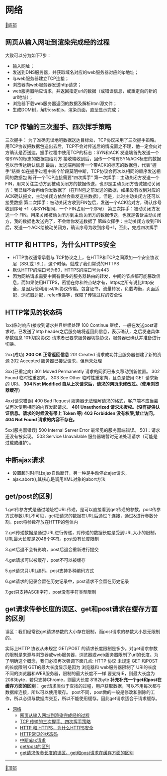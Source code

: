 # 网络

[🔻底部](#bottom) <a id="top"></a>

## 网页从输入网址到渲染完成经的过程

大致可以分为如下7步：

- 输入网址；
- 发送到DNS服务器，并获取域名对应的web服务器对应的ip地址；
- 与web服务器建立TCP连接；
- 浏览器向web服务器发送http请求；
- web服务器响应请求，并返回指定url的数据（或错误信息，或重定向的新的url地址）；
- 浏览器下载web服务器返回的数据及解析html源文件；
- 生成DOM树，解析css和js，渲染页面，直至显示完成；

## TCP 传输的三次握手、四次挥手策略

三次握手：
  为了准确无误地吧数据送达目标处，TCP协议采用了三次握手策略。用TCP协议把数据包送出去后，TCP不会对传送后的情况置之不理，他一定会向对方确认是否送达，握手过程中使用TCP的标志：SYN和ACK
  发送端首先发送一个带SYN的标志的数据包给对方
  接收端收到后，回传一个带有SYN/ACK标志的数据包以示传达确认信息
  最后，发送端再回传一个带ACK的标志的数据包，代表“握手”结束
  如在握手过程中某个阶段莫明中断，TCP协议会再次以相同的顺序发送相同的数据包
断开一个TCP连接需要“四次挥手”
  第一次挥手：主动关闭方发送一个FIN，用来关注主动方到被动关闭方的数据传送，也即是主动关闭方告诫被动关闭方：我已经不会再给你发数据了（在FIN包之前发送的数据，如果没有收到对应的ACK确认报文，主动关闭方依然会重发这些数据）。但是，此时主动关闭方还可以接受数据
  第二次挥手：被动关闭方收到FIN包后，发送一个ACK给对方，确认序号收到序号 +1（与SYN相同，一个 FIN占用一个序号）
  第三次挥手：被动关闭方发送一个 FIN。用来关闭被动关闭方到主动关闭方的数据传送，也就是告诉主动关闭方，我的数据也发送完了，不会给你发送数据了
  第四次挥手：主动关闭方收到FIN后，发送一个ACK给被动关闭方，确认序号为收到序号+1，至此，完成四次挥手

## HTTP 和 HTTPS，为什么HTTPS安全

- HTTP协议通常承载与 TCP协议之上，在HTTP和TCP之间添加一个安全协议层（SSL或TSL），这个时候，就成了我们常说的HTTPS
- 默认HTTP的端口号为80，HTTPS的端口号为443
- 因为网络请求需要中间有很多的服务器路由的转发，中间的节点都可能篡改信息，而如果使用HTTPS，密钥在你和终点站才有，https之所有说比http安全，是因为他利用ssl/tls协议传输。包含证书，流量转发，负载均衡，页面适配，浏览器适配，refer传递等，保障了传输过程的安全性

## HTTP常见的状态码

1xx(临时响应)接收到请求并且继续处理
  100 Continue 继续，一般在发送post请求时，已发送了http header之后服务端将返回此信息，表示确认，之后发送具体参数信息
  101(切换协议) 请求者已要求服务器切换协议，服务器已确认并准备进行切换。

2xx(成功)
  **200 OK 正常返回信息**
  201 Created 请求成功并且服务器创建了新的资源
  202 Accepted 服务器已接受请求，但尚未处理

3xx(已重定向)
  301 Moved Permanently 请求的网页已永久移动到新位置。
  302 Found 临时性重定向。
  303 See Other 临时性重定向，且总是使用 GET 请求新的 URI。
  **304 Not Modified 自从上次请求后，请求的网页未修改过。(使用浏览器缓存)**

4xx(请求错误)
  400 Bad Request 服务器无法理解请求的格式，客户端不应当尝试再次使用相同的内容发起请求。
  **401 Unauthorized 请求未授权。(没有提供认证信息。请求的时候没有带上 Token 等)**
  **403 Forbidden 没有权限,禁止访问。**
  **404 Not Found 请求的内容不存在。**

5xx(服务器错误)
  500 Internal Server Error 最常见的服务器端错误。
  501：请求还没有被实现。
  503 Service Unavailable 服务器端暂时无法处理请求（可能是过载或维护）。

## 中断ajax请求

- 设置超时时间让ajax自动断开，另一种是手动停止ajax请求，
- ajax.abort(),其核心是调用XML对象的abort方法

## get/post的区别

1.get传参方式是通过地址栏URL传递，是可以直接看到get传递的参数，post传参方式参数URL不可见，get把请求的数据在URL后通过？连接，通过&进行参数分割。psot将参数存放在HTTP的包体内

2.get传递数据是通过URL进行传递，对传递的数据长度是受到URL大小的限制，URL最大长度是2048个字符。post没有长度限制

3.get后退不会有影响，post后退会重新进行提交

4.get请求可以被缓存，post不可以被缓存

5.get请求只URL编码，post支持多种编码方式

6.get请求的记录会留在历史记录中，post请求不会留在历史记录

7.get只支持ASCII字符，post没有字符类型限制

## get请求传参长度的误区、get和post请求在缓存方面的区别

误区：我们经常说get请求参数的大小存在限制，而post请求的参数大小是无限制的。

实际上HTTP 协议从未规定 GET/POST 的请求长度限制是多少。对get请求参数的限制是来源与浏览器或web服务器，浏览器或web服务器限制了url的长度。为了明确这个概念，我们必须再次强调下面几点:
HTTP 协议 未规定 GET 和POST的长度限制
GET的最大长度显示是因为 浏览器和 web服务器限制了 URI的长度
不同的浏览器和WEB服务器，限制的最大长度不一样
要支持IE，则最大长度为2083byte，若只支持Chrome，则最大长度 8182byte
**补充补充一个get和post在缓存方面的区别：**
get请求类似于查找的过程，用户获取数据，可以不用每次都与数据库连接，所以可以使用缓存。
post不同，post做的一般是修改和删除的工作，所以必须与数据库交互，所以不能使用缓存。因此get请求适合于请求缓存。

<!-- [从服务器主动推送消息到客户端]
[浏览器跨域]
  JSONP跨域（本质是JS调用）
  CORS（后台设置）
  Nginx反向代理（运维配置）
[前端常见攻击方式]
  XSS攻击
  CSRF攻击
  Sql注入
  html脚本注入 -->

- [网络](#网络)
  - [网页从输入网址到渲染完成经的过程](#网页从输入网址到渲染完成经的过程)
  - [TCP 传输的三次握手、四次挥手策略](#tcp-传输的三次握手四次挥手策略)
  - [HTTP 和 HTTPS，为什么HTTPS安全](#http-和-https为什么https安全)
  - [HTTP常见的状态码](#http常见的状态码)
  - [中断ajax请求](#中断ajax请求)
  - [get/post的区别](#getpost的区别)
  - [get请求传参长度的误区、get和post请求在缓存方面的区别](#get请求传参长度的误区get和post请求在缓存方面的区别)

---

[🔺顶部](#top) <a id="bottom"></a>

